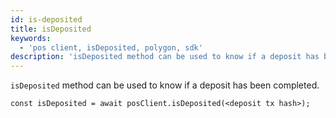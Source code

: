 ```yaml
---
id: is-deposited
title: isDeposited
keywords:
  - 'pos client, isDeposited, polygon, sdk'
description: 'isDeposited method can be used to know if a deposit has been completed.'
---
```


`isDeposited` method can be used to know if a deposit has been completed.

```
const isDeposited = await posClient.isDeposited(<deposit tx hash>);
```
